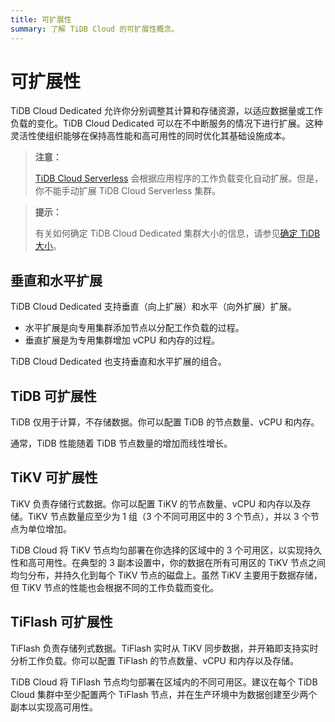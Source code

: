 ```yaml
---
title: 可扩展性
summary: 了解 TiDB Cloud 的可扩展性概念。
---
```


# 可扩展性

TiDB Cloud Dedicated 允许你分别调整其计算和存储资源，以适应数据量或工作负载的变化。TiDB Cloud Dedicated 可以在不中断服务的情况下进行扩展。这种灵活性使组织能够在保持高性能和高可用性的同时优化其基础设施成本。

> **注意：**
>
> [TiDB Cloud Serverless](/tidb-cloud/select-cluster-tier.md#tidb-cloud-serverless) 会根据应用程序的工作负载变化自动扩展。但是，你不能手动扩展 TiDB Cloud Serverless 集群。

> **提示：**
>
> 有关如何确定 TiDB Cloud Dedicated 集群大小的信息，请参见[确定 TiDB 大小](/tidb-cloud/size-your-cluster.md)。

## 垂直和水平扩展

TiDB Cloud Dedicated 支持垂直（向上扩展）和水平（向外扩展）扩展。

- 水平扩展是向专用集群添加节点以分配工作负载的过程。
- 垂直扩展是为专用集群增加 vCPU 和内存的过程。

TiDB Cloud Dedicated 也支持垂直和水平扩展的组合。

## TiDB 可扩展性

TiDB 仅用于计算，不存储数据。你可以配置 TiDB 的节点数量、vCPU 和内存。

通常，TiDB 性能随着 TiDB 节点数量的增加而线性增长。

## TiKV 可扩展性

TiKV 负责存储行式数据。你可以配置 TiKV 的节点数量、vCPU 和内存以及存储。TiKV 节点数量应至少为 1 组（3 个不同可用区中的 3 个节点），并以 3 个节点为单位增加。

TiDB Cloud 将 TiKV 节点均匀部署在你选择的区域中的 3 个可用区，以实现持久性和高可用性。在典型的 3 副本设置中，你的数据在所有可用区的 TiKV 节点之间均匀分布，并持久化到每个 TiKV 节点的磁盘上。虽然 TiKV 主要用于数据存储，但 TiKV 节点的性能也会根据不同的工作负载而变化。

## TiFlash 可扩展性

TiFlash 负责存储列式数据。TiFlash 实时从 TiKV 同步数据，并开箱即支持实时分析工作负载。你可以配置 TiFlash 的节点数量、vCPU 和内存以及存储。

TiDB Cloud 将 TiFlash 节点均匀部署在区域内的不同可用区。建议在每个 TiDB Cloud 集群中至少配置两个 TiFlash 节点，并在生产环境中为数据创建至少两个副本以实现高可用性。
